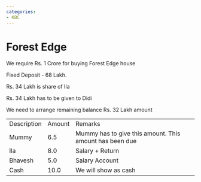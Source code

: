 ```yaml
---
categories:
- KBC
---
```

# Forest Edge

We require Rs. 1 Crore for buying Forest Edge house

  

Fixed Deposit - 68 Lakh. 

Rs. 34 Lakh is share of Ila

Rs. 34 Lakh has to be given to Didi

  

We need to arrange remaining balance Rs. 32 Lakh amount

  

|     |     |     |
| --- | --- | --- |
| Description | Amount | Remarks |
| Mummy | 6.5 | Mummy has to give this amount. This amount has been due |
| Ila | 8.0 | Salary + Return |
| Bhavesh | 5.0 | Salary Account |
| Cash | 10.0 | We will show as cash |